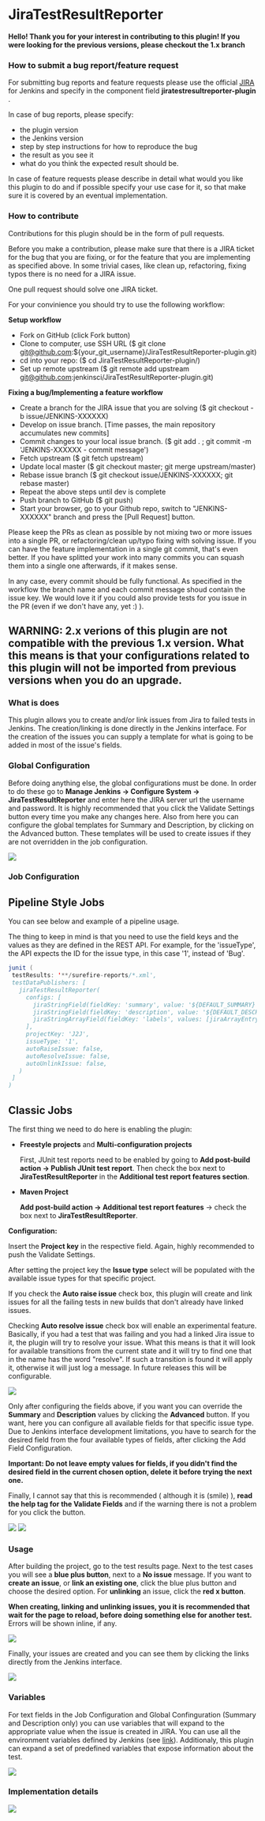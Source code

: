 JiraTestResultReporter
======================

**Hello! Thank you for your interest in contributing to this plugin! If you were looking for the previous versions, please checkout the 1.x branch**

### How to submit a bug report/feature request
For submitting bug reports and feature requests please use the official [JIRA](https://issues.jenkins-ci.org) for Jenkins and specify in the component field **jiratestresultreporter-plugin** .

In case of bug reports, please specify:
* the plugin version
* the Jenkins version
* step by step instructions for how to reproduce the bug
* the result as you see it
* what do you think the expected result should be.

In case of feature requests please describe in detail what would you like this plugin to do and if possible specify your use case for it, so that make sure it is covered by an eventual implementation.

### How to contribute

Contributions for this plugin should be in the form of pull requests.

Before you make a contribution, please make sure that there is a JIRA ticket for the bug that you are fixing, or for the feature that you are implementing as specified above. In some trivial cases, like clean up, refactoring, fixing typos there is no need for a JIRA issue.

One pull request should solve one JIRA ticket. 

For your convinience you should try to use the following workflow:

**Setup workflow**
* Fork on GitHub (click Fork button)
* Clone to computer, use SSH URL ($ git clone git@github.com:${your_git_username}/JiraTestResultReporter-plugin.git)
* cd into your repo: ($ cd JiraTestResultReporter-plugin/)
* Set up remote upstream ($ git remote add upstream git@github.com:jenkinsci/JiraTestResultReporter-plugin.git)

**Fixing a bug/Implementing a feature workflow**
* Create a branch for the JIRA issue that you are solving ($ git checkout -b issue/JENKINS-XXXXXX)
* Develop on issue branch. [Time passes, the main repository accumulates new commits]
* Commit changes to your local issue branch. ($ git add . ; git commit -m 'JENKINS-XXXXXX - commit message')
* Fetch upstream ($ git fetch upstream)
* Update local master ($ git checkout master; git merge upstream/master)
* Rebase issue branch ($ git checkout issue/JENKINS-XXXXXX; git rebase master)
* Repeat the above steps until dev is complete
* Push branch to GitHub ($ git push)
* Start your browser, go to your Github repo, switch to "JENKINS-XXXXXX" branch and press the [Pull Request] button.

Please keep the PRs as clean as possible by not mixing two or more issues into a single PR, or refactoring/clean up/typo fixing with solving issue. 
If you can have the feature implementation in a single git commit, that's even better.
If you have splitted your work into many commits you can squash them into a single one afterwards, if it makes sense. 

In any case, every commit should be fully functional. As specified in the workflow the branch name and each commit message shoud contain the issue key. We would love it if you could also provide tests for you issue in the PR (even if we don't have any, yet :) ).

## WARNING: 2.x verions of this plugin are not compatible with the previous 1.x version. What this means is that your configurations related to this plugin will not be imported from previous versions when you do an upgrade.

### What is does
This plugin allows you to create and/or link issues from Jira to failed tests in Jenkins. The creation/linking is done directly in the Jenkins interface. For the creation of the issues you can supply a template for what is going to be added in most of the issue's fields. 

### Global Configuration
Before doing anything else, the global configurations must be done.
In order to do these go to **Manage Jenkins -> Configure System -> JiraTestResultReporter** and enter here the JIRA server url the username and password. It is highly recommended that you click the Validate Settings button every time you make any changes here.
Also from here you can configure the global templates for Summary and Description, by clicking on the Advanced button. These templates will be used to create issues if they are not overridden in the job configuration.

![](img/global-config.png)

### Job Configuration

## Pipeline Style Jobs

You can see below and example of a pipeline usage.

The thing to keep in mind is that you need to use the field keys and the values as they are defined in the REST API. For example, for the 'issueType', the API expects the ID for the issue type, in this case '1', instead of 'Bug'.

```java
junit (
 testResults: '**/surefire-reports/*.xml',
 testDataPublishers: [
   jiraTestResultReporter(
     configs: [
       jiraStringField(fieldKey: 'summary', value: '${DEFAULT_SUMMARY}'),
       jiraStringField(fieldKey: 'description', value: '${DEFAULT_DESCRIPTION}'),
       jiraStringArrayField(fieldKey: 'labels', values: [jiraArrayEntry(value: 'Jenkins'), jiraArrayEntry(value:'Integration')])
     ],
     projectKey: 'J2J',
     issueType: '1',
     autoRaiseIssue: false,
     autoResolveIssue: false,
     autoUnlinkIssue: false,
   )
 ]
)
```


## Classic Jobs 

The first thing we need to do here is enabling the plugin:
 * **Freestyle projects** and **Multi-configuration projects**

     First, JUnit test reports need to be enabled by going to **Add post-build action -> Publish JUnit test report**. Then check the box next to **JiraTestResultReporter** in the **Additional test report features section**.

 * **Maven Project**

     **Add post-build action -> Additional test report features** -> check the box next to **JiraTestResultReporter**.

**Configuration:**

Insert the **Project key** in the respective field. Again, highly recommended to push the Validate Settings.

After setting the project key the **Issue type** select will be populated with the available issue types for that specific project.

If you check the **Auto raise issue** check box, this plugin will create and link issues for all the failing tests in new builds that don't already have linked issues.

Checking **Auto resolve issue** check box will enable an experimental feature. Basically, if you had a test that was failing and you had a linked Jira issue to it, the plugin will try to resolve your issue. What this means is that it will look for available transitions from the current state and it will try to find one that in the name has the word "resolve". If such a transition is found it will apply it, otherwise it will just log a message. In future releases this will be configurable.

![](img/job-config1.png)

Only after configuring the fields above, if you want you can override the **Summary** and **Description** values by clicking the **Advanced** button. 
If you want, here you can configure all available fields for that specific issue type. Due to Jenkins interface development limitations, you have to search for the desired field from the four available types of fields, after clicking the Add Field Configuration.

**Important: Do not leave empty values for fields, if you didn't find the desired field in the current chosen option, delete it before trying the next one.**

Finally, I cannot say that this is recommended ( although it is (smile) ), **read the help tag for the Validate Fields** and if the warning there is not a problem for you click the button.

![](img/job-config2.png)
![](img/job-config3.png)

### Usage
After building the project, go to the test results page. Next to the test cases you will see a **blue plus button**, next to a **No issue** message. If you want to **create an issue**, or **link an existing one**, click the blue plus button and choose the desired option. For **unlinking** an issue, click the **red x button**.

**When creating, linking and unlinking issues, you it is recommended that wait for the page to reload, before doing something else for another test.** Errors will be shown inline, if any.

![](img/test-interface.png)

Finally, your issues are created and you can see them by clicking the links directly from the Jenkins interface.


![](img/jira-issue.png)


### Variables
For text fields in the Job Configuration and Global Confinguration (Summary and Description only) you can use variables that will expand to the appropriate value when the issue is created in JIRA. You can use all the environment variables defined by Jenkins (see [link](https://wiki.jenkins-ci.org/display/JENKINS/Building+a+software+project)). Additionaly, this plugin can expand a set of predefined variables that expose information about the test.

![](img/variables.png)

### Implementation details

![](img/hashmaps.jpg)
